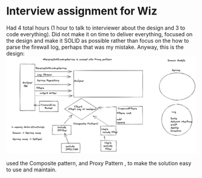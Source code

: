 # Interview assignment for Wiz

Had 4 total hours (1 hour to talk to interviewer about the design and 3 to code everything).
Did not make it on time to deliver everything, focused on the design and make it SOLID as possible rather than focus on the how to parse the firewall log, perhaps that was my mistake.
Anyway, this is the design:
![Design](docs/design-dig.png)

used the Composite pattern, and Proxy Pattern , to make the solution easy to use and maintain.
